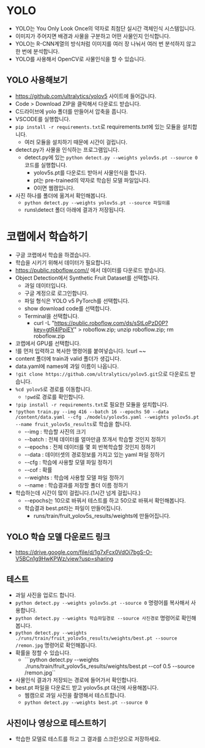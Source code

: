 # YOLO
* YOLO는 You Only Look Once의 약자로 최첨단 실시간 객체인식 시스템입니다.
* 이미지가 주어지면 배경과 사물을 구분하고 어떤 사물인지 인식합니다.
* YOLO는 R-CNN계열의 방식처럼 이미지를 여러 장 나눠서 여러 번 분석하지 않고 한 번에 분석합니다.
* YOLO를 사용해서 OpenCV로 사물인식을 할 수 있습니다.

## YOLO 사용해보기
* https://github.com/ultralytics/yolov5 사이트에 들어갑니다.
* Code > Download ZIP을 클릭해서 다운로드 받습니다.
* C드라이브에 yolo 폴더를 만들어서 압축을 풉니다.
* VSCODE를 실행합니다.
* ```pip install -r requirements.txt```로 requirements.txt에 있는 모듈을 설치합니다.
    * 여러 모듈을 설치하기 때문에 시간이 걸립니다.
* detect.py가 사물을 인식하는 프로그램입니다.
    * detect.py에 있는 ```python detect.py --weights yolov5s.pt --source 0``` 코드를 실행합니다.
        * yolov5s.pt를 다운로드 받아서 사물인식을 합니다.
        * pt는 pre-trained의 약자로 학습된 모델 파일입니다.
        * 0이면 웹캠입니다.
* 사진 하나를 폴더에 옮겨서 확인해봅니다.
    * ```python detect.py --weights yolov5s.pt --source 파일이름``` 
    * runs\detect 폴더 아래에 결과가 저장됩니다.

# 코랩에서 학습하기
* 구글 코랩에서 학습을 하겠습니다.
* 학습을 시키기 위해서 데이터가 필요합니다.
* https://public.roboflow.com// 에서 데이터를 다운로드 받습니다.
* Object Detection에서 Synthetic Fruit Dataset를 선택합니다.
    * 과일 데이터입니다.
    * 구글 계정으로 로그인합니다.
    * 파일 형식은 YOLO v5 PyTorch를 선택합니다.
    * show download code를 선택합니다.
    * Terminal을 선택합니다.
        * curl -L "https://public.roboflow.com/ds/sStLoPzD0P?key=gtR4lPpiEY" > roboflow.zip; unzip roboflow.zip; rm roboflow.zip
* 코랩에서 GPU를 선택합니다.
* !를 먼저 입력하고 복사한 명령어를 붙여넣습니다. !curl ~~
* content 폴더에 train과 valid 폴더가 생깁니다.
* data.yaml에 names에 과일 이름이 나옵니다.
* ```!git clone https://github.com/ultralytics/yolov5.git```으로 다운로드 받습니다.
* ```%cd yolov5```로 경로를 이동합니다.
    * ```!pwd```로 경로를 확인합니다.
* ```!pip install -r requirements.txt```로 필요한 모듈을 설치합니다.
* ```!python train.py --img 416 --batch 16 --epochs 50 --data /content/data.yaml --cfg ./models/yolov5s.yaml --weights yolov5s.pt --name fruit_yolov5s_results```로 학습을 합니다.
    * --img : 학습할 사진의 크기
    * --batch : 전체 데이터를 얼마만큼 쪼개서 학습할 것인지 정하기
    * --epochs : 전체 데이터를 몇 회 반복학습할 것인지 정하기
    * --data : 데이터셋의 경로정보를 가지고 있는 yaml 파일 정하기
    * --cfg : 학습에 사용할 모델 파일 정하기
    * --cof : 확률
    * --weights : 학습에 사용할 모델 파일 정하기
    * --name : 학습결과를 저장할 폴더 이름 정하기
* 학습하는데 시간이 많이 걸립니다.(1시간 넘게 걸립니다.)
    * --epochs는 10으로 바꿔서 테스트를 하고 50으로 바꿔서 확인해봅니다.
    * 학습결과 best.pt라는 파일이 만들어집니다.
        * runs/train/fruit_yolov5s_results/weights에 만들어집니다.

## YOLO 학습 모델 다운로드 링크
* https://drive.google.com/file/d/1g7xFcx0VdOi7bgS-O-V5BCn1g9HwKPWz/view?usp=sharing

## 테스트
* 과일 사진을 업로드 합니다.
* ```python detect.py --weights yolov5s.pt --source 0``` 명령어를 복사해서 사용합니다.
* ```python detect.py --weights 학습파일경로 --source 사진경로``` 명령어로 확인해봅니다.
* ```python detect.py --weights ./runs/train/fruit_yolov5s_results/weights/best.pt --source /remon.jpg``` 명령어로 확인해봅니다.
* 확률을 정할 수 있습니다.
    * ```python detect.py --weights ./runs/train/fruit_yolov5s_results/weights/best.pt --cof 0.5 --source /remon.jpg``
* 사물인식 결과가 저장되는 경로에 들어가서 확인합니다.
* best.pt 파일을 다운로드 받고 yolov5s.pt 대신에 사용해봅니다.
    * 웹캠으로 과일 사진을 촬영해서 테스트합니다.
    * ```python detect.py --weights best.pt --source 0```

## 사진이나 영상으로 테스트하기
* 학습한 모델로 테스트를 하고 그 결과를 스크린샷으로 저장하세요.
